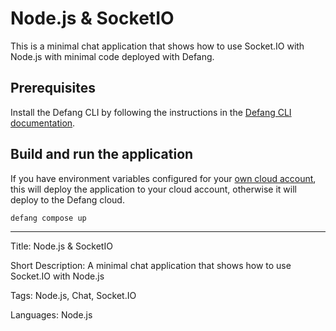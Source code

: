 # Node.js & SocketIO

This is a minimal chat application that shows how to use Socket.IO with Node.js with minimal code deployed with Defang.

## Prerequisites

Install the Defang CLI by following the instructions in the [Defang CLI documentation](https://docs.defang.io/docs/getting-started).

## Build and run the application

If you have environment variables configured for your [own cloud account](https://docs.defang.io/docs/concepts/defang-byoc), this will deploy the application to your cloud account, otherwise it will deploy to the Defang cloud.

```sh
defang compose up
```

---

Title: Node.js & SocketIO

Short Description: A minimal chat application that shows how to use Socket.IO with Node.js

Tags: Node.js, Chat, Socket.IO

Languages: Node.js
